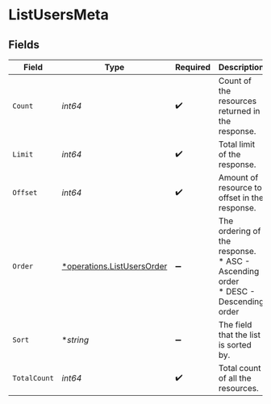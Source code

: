 # ListUsersMeta


## Fields

| Field                                                                           | Type                                                                            | Required                                                                        | Description                                                                     |
| ------------------------------------------------------------------------------- | ------------------------------------------------------------------------------- | ------------------------------------------------------------------------------- | ------------------------------------------------------------------------------- |
| `Count`                                                                         | *int64*                                                                         | :heavy_check_mark:                                                              | Count of the resources returned in the response.                                |
| `Limit`                                                                         | *int64*                                                                         | :heavy_check_mark:                                                              | Total limit of the response.                                                    |
| `Offset`                                                                        | *int64*                                                                         | :heavy_check_mark:                                                              | Amount of resource to offset in the response.                                   |
| `Order`                                                                         | [*operations.ListUsersOrder](../../models/operations/listusersorder.md)         | :heavy_minus_sign:                                                              | The ordering of the response.<br/>* ASC - Ascending order<br/>* DESC - Descending order |
| `Sort`                                                                          | **string*                                                                       | :heavy_minus_sign:                                                              | The field that the list is sorted by.                                           |
| `TotalCount`                                                                    | *int64*                                                                         | :heavy_check_mark:                                                              | Total count of all the resources.                                               |